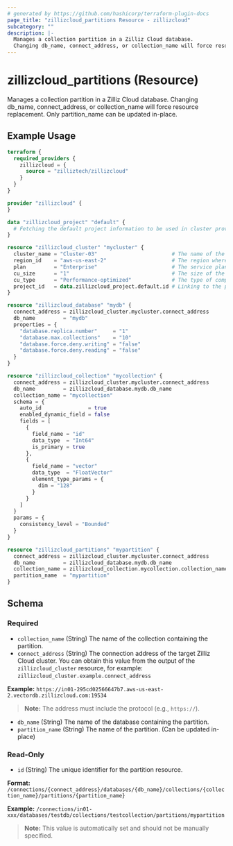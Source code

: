 ```yaml
---
# generated by https://github.com/hashicorp/terraform-plugin-docs
page_title: "zillizcloud_partitions Resource - zillizcloud"
subcategory: ""
description: |-
  Manages a collection partition in a Zilliz Cloud database.
  Changing db_name, connect_address, or collection_name will force resource replacement. Only partition_name can be updated in-place.
---
```


# zillizcloud_partitions (Resource)

Manages a collection partition in a Zilliz Cloud database.
Changing db_name, connect_address, or collection_name will force resource replacement. Only partition_name can be updated in-place.

## Example Usage

```terraform
terraform {
  required_providers {
    zillizcloud = {
      source = "zilliztech/zillizcloud"
    }
  }
}

provider "zillizcloud" {
}

data "zillizcloud_project" "default" {
  # Fetching the default project information to be used in cluster provisioning
}

resource "zillizcloud_cluster" "mycluster" {
  cluster_name = "Cluster-03"                        # The name of the cluster
  region_id    = "aws-us-east-2"                     # The region where the cluster will be deployed
  plan         = "Enterprise"                        # The service plan for the cluster
  cu_size      = "1"                                 # The size of the compute unit
  cu_type      = "Performance-optimized"             # The type of compute unit, optimized for performance
  project_id   = data.zillizcloud_project.default.id # Linking to the project ID fetched earlier
}

resource "zillizcloud_database" "mydb" {
  connect_address = zillizcloud_cluster.mycluster.connect_address
  db_name         = "mydb"
  properties = {
    "database.replica.number"     = "1"
    "database.max.collections"    = "10"
    "database.force.deny.writing" = "false"
    "database.force.deny.reading" = "false"
  }
}

resource "zillizcloud_collection" "mycollection" {
  connect_address = zillizcloud_cluster.mycluster.connect_address
  db_name         = zillizcloud_database.mydb.db_name
  collection_name = "mycollection"
  schema = {
    auto_id               = true
    enabled_dynamic_field = false
    fields = [
      {
        field_name = "id"
        data_type  = "Int64"
        is_primary = true
      },
      {
        field_name = "vector"
        data_type  = "FloatVector"
        element_type_params = {
          dim = "128"
        }
      }
    ]
  }
  params = {
    consistency_level = "Bounded"
  }
}

resource "zillizcloud_partitions" "mypartition" {
  connect_address = zillizcloud_cluster.mycluster.connect_address
  db_name         = zillizcloud_database.mydb.db_name
  collection_name = zillizcloud_collection.mycollection.collection_name
  partition_name  = "mypartition"
}
```

<!-- schema generated by tfplugindocs -->
## Schema

### Required

- `collection_name` (String) The name of the collection containing the partition.
- `connect_address` (String) The connection address of the target Zilliz Cloud cluster.
You can obtain this value from the output of the `zillizcloud_cluster` resource, for example:
`zillizcloud_cluster.example.connect_address`

**Example:**
`https://in01-295cd02566647b7.aws-us-east-2.vectordb.zillizcloud.com:19534`

> **Note:** The address must include the protocol (e.g., `https://`).
- `db_name` (String) The name of the database containing the partition.
- `partition_name` (String) The name of the partition. (Can be updated in-place)

### Read-Only

- `id` (String) The unique identifier for the partition resource.

**Format:**
`/connections/{connect_address}/databases/{db_name}/collections/{collection_name}/partitions/{partition_name}`

**Example:**
`/connections/in01-xxx/databases/testdb/collections/testcollection/partitions/mypartition`

> **Note:** This value is automatically set and should not be manually specified.
